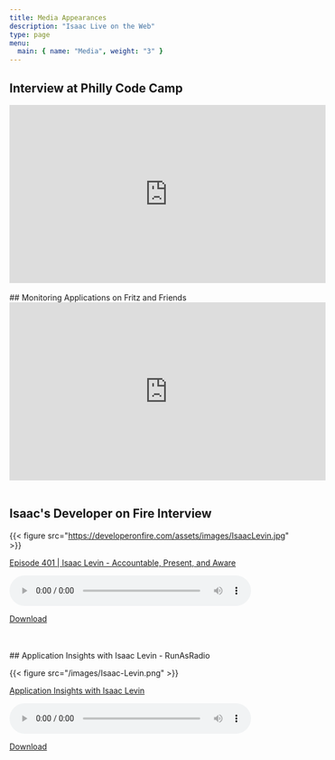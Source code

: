 ```yaml
---
title: Media Appearances
description: "Isaac Live on the Web"
type: page
menu:
  main: { name: "Media", weight: "3" }
---
```


## Interview at Philly Code Camp

<iframe width="560" height="315" src="https://www.youtube.com/embed/ipUCz1Z6B-8?start=11787" frameborder="0" allow="accelerometer; autoplay; encrypted-media; gyroscope; picture-in-picture" allowfullscreen></iframe>

<br />
<br />
## Monitoring Applications on Fritz and Friends

<iframe width="560" height="315" src="https://www.youtube.com/embed/m4LW95T7TQE" frameborder="0" allow="accelerometer; autoplay; encrypted-media; gyroscope; picture-in-picture" allowfullscreen></iframe>

<br />
<br />

## Isaac's Developer on Fire Interview

{{< figure src="https://developeronfire.com/assets/images/IsaacLevin.jpg" >}}

<a href="https://developeronfire.com/podcast/episode-401-isaac-levin-accountable-present-and-aware">Episode 401 | Isaac Levin - Accountable, Present, and Aware</a>

<audio style="width: 85%" src="https://traffic.libsyn.com/developeronfire/DeveloperOnFire-401-IsaacLevin.mp3" controls="controls"></audio>

<a href="https://traffic.libsyn.com/developeronfire/DeveloperOnFire-401-IsaacLevin.mp3" target="_blank">Download</a>

<br />
<br />
## Application Insights with Isaac Levin - RunAsRadio

{{< figure src="/images/Isaac-Levin.png" >}}

<a href="http://runasradio.com/Shows/Show/626">Application Insights with Isaac Levin</a>

<audio style="width: 85%" src="http://s3.amazonaws.com/runas/runasradio_0626_appinsights.mp3" controls="controls"></audio>

<a href="http://s3.amazonaws.com/runas/runasradio_0626_appinsights.mp3" target="_blank">Download</a>
